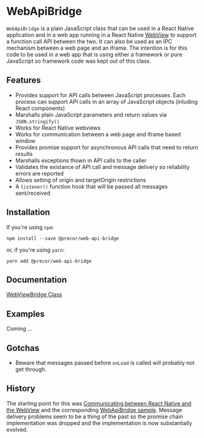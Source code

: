# WebApiBridge

`WebApiBridge` is a plain JavaScript class that can be used in a React Native application and in a web app running in a React Native [WebView](https://facebook.github.io/react-native/docs/webview.html) to support a function call API between the two. It can also be used as an IPC mechanism between a web page and an iframe. The intention is for this code to be used in a web app that is using either a framework or pure JavaScript so framework code was kept out of this class.

## Features

* Provides support for API calls between JavaScript processes. Each process can support API calls in an array of JavaScript objects (inluding React components)
* Marshalls plain JavaScript parameters and return values via `JSON.stringify()`
* Works for React Native webviews
* Works for communication between a web page and iframe based window
* Provides promise support for asynchronous API calls that need to return results
* Marshalls exceptions thown in API calls to the caller
* Validates the existance of API call and message delivery so reliability errors are reported
* Allows setting of origin and targetOrigin restrictions
* A `listener()` function hook that will be passed all messages sent/received

## Installation

If you're using `npm`:

```console
npm install --save @precor/web-api-bridge
```

or, if you're using `yarn`:

```console
yarn add @precor/web-api-bridge
```

## Documentation

[WebViewBridge Class](https://github.com/precor/web-api-bridge/blob/master/docs/WEBVIEWBRIDGE.md)

## Examples

Coming ...

## Gotchas

* Beware that messages passed before `onLoad` is called will probably not get through.

## History

The starting point for this was [Communicating between React Native and the WebView](https://medium.com/capriza-engineering/communicating-between-react-native-and-the-webview-ac14b8b8b91a) and the corresponding [WebApiBridge sample](https://gist.github.com/blankg/d5537a458b55b9d15cb4fd78258ad840). Message delivery problems seem to be a thing of the past so the promise chain implementation was dropped and the implementation is now substantially evolved.
